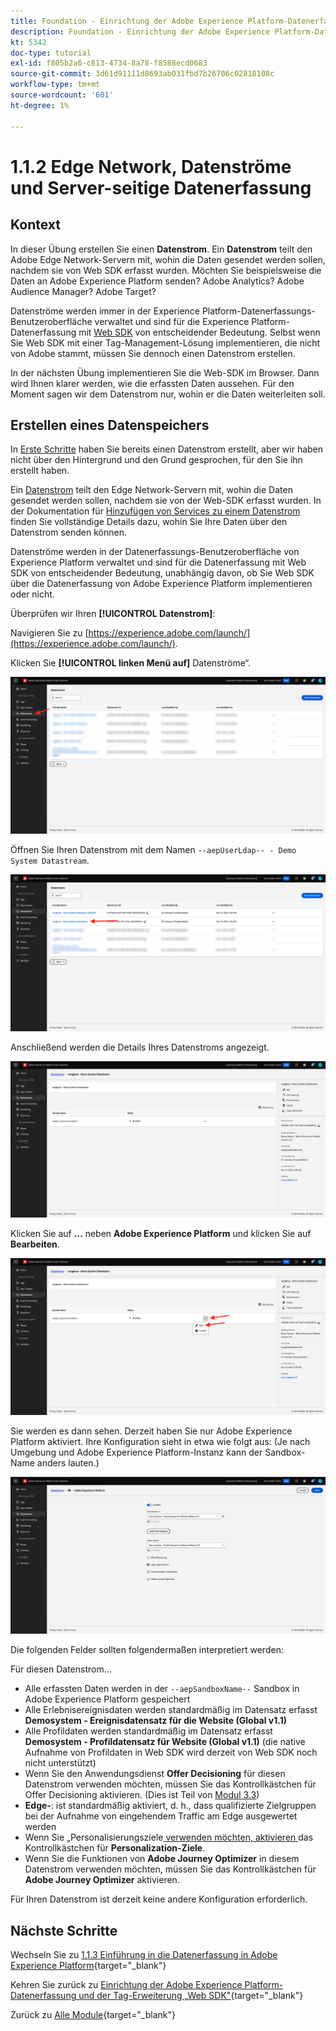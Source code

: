 ```yaml
---
title: Foundation - Einrichtung der Adobe Experience Platform-Datenerfassung und der Web-SDK-Erweiterung - Edge Network, Datenströme und Server-seitige Datenerfassung
description: Foundation - Einrichtung der Adobe Experience Platform-Datenerfassung und der Web-SDK-Erweiterung - Edge Network, Datenströme und Server-seitige Datenerfassung
kt: 5342
doc-type: tutorial
exl-id: f805b2a6-c813-4734-8a78-f8588ecd0683
source-git-commit: 3d61d91111d8693ab031fbd7b26706c02818108c
workflow-type: tm+mt
source-wordcount: '601'
ht-degree: 1%

---
```


# 1.1.2 Edge Network, Datenströme und Server-seitige Datenerfassung

## Kontext

In dieser Übung erstellen Sie einen **Datenstrom**. Ein **Datenstrom** teilt den Adobe Edge Network-Servern mit, wohin die Daten gesendet werden sollen, nachdem sie von Web SDK erfasst wurden. Möchten Sie beispielsweise die Daten an Adobe Experience Platform senden? Adobe Analytics? Adobe Audience Manager? Adobe Target?

Datenströme werden immer in der Experience Platform-Datenerfassungs-Benutzeroberfläche verwaltet und sind für die Experience Platform-Datenerfassung mit [Web SDK](https://experienceleague.adobe.com/de/docs/experience-platform/web-sdk/home) von entscheidender Bedeutung. Selbst wenn Sie Web SDK mit einer Tag-Management-Lösung implementieren, die nicht von Adobe stammt, müssen Sie dennoch einen Datenstrom erstellen.

In der nächsten Übung implementieren Sie die Web-SDK im Browser. Dann wird Ihnen klarer werden, wie die erfassten Daten aussehen. Für den Moment sagen wir dem Datenstrom nur, wohin er die Daten weiterleiten soll.

## Erstellen eines Datenspeichers

In [Erste Schritte](./../../../../modules/getting-started/gettingstarted/ex2.md) haben Sie bereits einen Datenstrom erstellt, aber wir haben nicht über den Hintergrund und den Grund gesprochen, für den Sie ihn erstellt haben.

Ein [Datenstrom](https://experienceleague.adobe.com/de/docs/experience-platform/datastreams/overview) teilt den Edge Network-Servern mit, wohin die Daten gesendet werden sollen, nachdem sie von der Web-SDK erfasst wurden. In der Dokumentation für [Hinzufügen von Services zu einem Datenstrom](https://experienceleague.adobe.com/en/docs/experience-platform/datastreams/configure#add-services) finden Sie vollständige Details dazu, wohin Sie Ihre Daten über den Datenstrom senden können.

Datenströme werden in der Datenerfassungs-Benutzeroberfläche von Experience Platform verwaltet und sind für die Datenerfassung mit Web SDK von entscheidender Bedeutung, unabhängig davon, ob Sie Web SDK über die Datenerfassung von Adobe Experience Platform implementieren oder nicht.

Überprüfen wir Ihren **[!UICONTROL Datenstrom]**:

Navigieren Sie zu [https://experience.adobe.com/launch/](https://experience.adobe.com/launch/).

Klicken Sie **[!UICONTROL linken Menü auf]** Datenströme“.

![Klicken Sie im linken Navigationsbereich auf das Datenstrom -Symbol](./images/edgeconfig1.png)

Öffnen Sie Ihren Datenstrom mit dem Namen `--aepUserLdap-- - Demo System Datastream`.

![Benennen Sie den Datenstrom und speichern Sie ihn](./images/edgeconfig2.png)

Anschließend werden die Details Ihres Datenstroms angezeigt.

![Benennen Sie den Datenstrom und speichern Sie ihn](./images/edgecfg1.png)

Klicken Sie auf **…** neben **Adobe Experience Platform** und klicken Sie auf **Bearbeiten**.

![Benennen Sie den Datenstrom und speichern Sie ihn](./images/edgecfg1a.png)

Sie werden es dann sehen. Derzeit haben Sie nur Adobe Experience Platform aktiviert. Ihre Konfiguration sieht in etwa wie folgt aus: (Je nach Umgebung und Adobe Experience Platform-Instanz kann der Sandbox-Name anders lauten.)

![Benennen Sie den Datenstrom und speichern Sie ihn](./images/edgecfg2.png)

Die folgenden Felder sollten folgendermaßen interpretiert werden:

Für diesen Datenstrom…

- Alle erfassten Daten werden in der `--aepSandboxName--` Sandbox in Adobe Experience Platform gespeichert
- Alle Erlebnisereignisdaten werden standardmäßig im Datensatz erfasst **Demosystem - Ereignisdatensatz für die Website (Global v1.1)**
- Alle Profildaten werden standardmäßig im Datensatz erfasst **Demosystem - Profildatensatz für Website (Global v1.1)** (die native Aufnahme von Profildaten in Web SDK wird derzeit von Web SDK noch nicht unterstützt)
- Wenn Sie den Anwendungsdienst **Offer Decisioning** für diesen Datenstrom verwenden möchten, müssen Sie das Kontrollkästchen für Offer Decisioning aktivieren. (Dies ist Teil von [Modul 3.3](./../../../../modules/delivery-activation/ajo-b2c/ajob2c-3/offer-decisioning.md))
- **Edge-**: ist standardmäßig aktiviert, d. h., dass qualifizierte Zielgruppen bei der Aufnahme von eingehendem Traffic am Edge ausgewertet werden
- Wenn Sie „Personalisierungsziele[ verwenden möchten, aktivieren ](https://experienceleague.adobe.com/en/docs/experience-platform/destinations/catalog/personalization/overview) das Kontrollkästchen für **Personalization-Ziele**.
- Wenn Sie die Funktionen von **Adobe Journey Optimizer** in diesem Datenstrom verwenden möchten, müssen Sie das Kontrollkästchen für **Adobe Journey Optimizer** aktivieren.

Für Ihren Datenstrom ist derzeit keine andere Konfiguration erforderlich.

## Nächste Schritte

Wechseln Sie zu [1.1.3 Einführung in die Datenerfassung in Adobe Experience Platform](./ex3.md){target="_blank"}

Kehren Sie zurück zu [Einrichtung der Adobe Experience Platform-Datenerfassung und der Tag-Erweiterung „Web SDK&quot;](./data-ingestion-launch-web-sdk.md){target="_blank"}

Zurück zu [Alle Module](./../../../../overview.md){target="_blank"}
